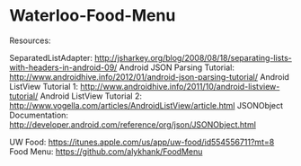 Waterloo-Food-Menu
==================

Resources:

SeparatedListAdapter: http://jsharkey.org/blog/2008/08/18/separating-lists-with-headers-in-android-09/
Android JSON Parsing Tutorial: http://www.androidhive.info/2012/01/android-json-parsing-tutorial/
Android ListView Tutorial 1: http://www.androidhive.info/2011/10/android-listview-tutorial/
Android ListView Tutorial 2: http://www.vogella.com/articles/AndroidListView/article.html
JSONObject Documentation: http://developer.android.com/reference/org/json/JSONObject.html

UW Food: https://itunes.apple.com/us/app/uw-food/id554556711?mt=8
Food Menu: https://github.com/alykhank/FoodMenu
